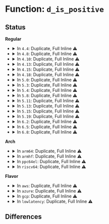 # Function: <code>d_is_positive</code>

## Status
<b>Regular</b>
<ul>
<li>
<details>
<summary>In <code>4.4</code>: Duplicate, Full Inline ⚠️</summary>

**Collision:** Static Duplication

**Inline:** Full

**Transformation:** False

**Instances:**

```
In kernel/audit_watch.c (0)
Location: include/linux/dcache.h:466
Inline: True
```
```
In fs/namei.c (0)
Location: include/linux/dcache.h:466
Inline: True
```
```
In security/security.c (0)
Location: include/linux/dcache.h:466
Inline: True
```
```
In security/selinux/hooks.c (0)
Location: include/linux/dcache.h:466
Inline: True
```
```
In security/smack/smack_lsm.c (0)
Location: include/linux/dcache.h:466
Inline: True
```
```
In security/apparmor/path.c (0)
Location: include/linux/dcache.h:466
Inline: True
```
</details>
</li>
<li>
<details>
<summary>In <code>4.8</code>: Duplicate, Full Inline ⚠️</summary>

**Collision:** Static Duplication

**Inline:** Full

**Transformation:** False

**Instances:**

```
In kernel/audit_watch.c (0)
Location: include/linux/dcache.h:440
Inline: True
```
```
In fs/namei.c (0)
Location: include/linux/dcache.h:440
Inline: True
```
```
In security/security.c (0)
Location: include/linux/dcache.h:440
Inline: True
```
```
In security/selinux/hooks.c (ffffffff8137a0d4)
Location: include/linux/dcache.h:440
Inline: True
Inline callers:
  - security/selinux/hooks.c:selinux_inode_rename
```
```
In security/smack/smack_lsm.c (0)
Location: include/linux/dcache.h:440
Inline: True
```
```
In security/apparmor/path.c (0)
Location: include/linux/dcache.h:440
Inline: True
```
</details>
</li>
<li>
<details>
<summary>In <code>4.10</code>: Duplicate, Full Inline ⚠️</summary>

**Collision:** Static Duplication

**Inline:** Full

**Transformation:** False

**Instances:**

```
In kernel/audit_watch.c (0)
Location: include/linux/dcache.h:440
Inline: True
```
```
In fs/namei.c (0)
Location: include/linux/dcache.h:440
Inline: True
```
```
In security/security.c (0)
Location: include/linux/dcache.h:440
Inline: True
```
```
In security/selinux/hooks.c (ffffffff813907f4)
Location: include/linux/dcache.h:440
Inline: True
Inline callers:
  - security/selinux/hooks.c:selinux_inode_rename
```
```
In security/smack/smack_lsm.c (0)
Location: include/linux/dcache.h:440
Inline: True
```
```
In security/apparmor/path.c (0)
Location: include/linux/dcache.h:440
Inline: True
```
</details>
</li>
<li>
<details>
<summary>In <code>4.13</code>: Duplicate, Full Inline ⚠️</summary>

**Collision:** Static Duplication

**Inline:** Full

**Transformation:** False

**Instances:**

```
In kernel/audit_watch.c (0)
Location: include/linux/dcache.h:446
Inline: True
```
```
In fs/namei.c (0)
Location: include/linux/dcache.h:446
Inline: True
```
```
In security/security.c (0)
Location: include/linux/dcache.h:446
Inline: True
```
```
In security/selinux/hooks.c (ffffffff813a6c5a)
Location: include/linux/dcache.h:446
Inline: True
Inline callers:
  - security/selinux/hooks.c:selinux_inode_rename
```
```
In security/smack/smack_lsm.c (0)
Location: include/linux/dcache.h:446
Inline: True
```
```
In security/apparmor/path.c (0)
Location: include/linux/dcache.h:446
Inline: True
```
</details>
</li>
<li>
<details>
<summary>In <code>4.15</code>: Duplicate, Full Inline ⚠️</summary>

**Collision:** Static Duplication

**Inline:** Full

**Transformation:** False

**Instances:**

```
In kernel/audit_watch.c (0)
Location: include/linux/dcache.h:447
Inline: True
```
```
In fs/namei.c (0)
Location: include/linux/dcache.h:447
Inline: True
```
```
In security/security.c (0)
Location: include/linux/dcache.h:447
Inline: True
```
```
In security/selinux/hooks.c (ffffffff813cc6aa)
Location: include/linux/dcache.h:447
Inline: True
Inline callers:
  - security/selinux/hooks.c:selinux_inode_rename
```
```
In security/smack/smack_lsm.c (0)
Location: include/linux/dcache.h:447
Inline: True
```
```
In security/apparmor/path.c (0)
Location: include/linux/dcache.h:447
Inline: True
```
</details>
</li>
<li>
<details>
<summary>In <code>4.18</code>: Duplicate, Full Inline ⚠️</summary>

**Collision:** Static Duplication

**Inline:** Full

**Transformation:** False

**Instances:**

```
In kernel/audit_watch.c (ffffffff81159144)
Location: include/linux/dcache.h:448
Inline: True
Inline callers:
  - kernel/audit_watch.c:audit_add_watch
```
```
In fs/namei.c (ffffffff812aca15)
Location: include/linux/dcache.h:448
Inline: True
Inline callers:
  - fs/namei.c:do_renameat2
  - fs/namei.c:filename_create
```
```
In security/security.c (ffffffff813f4983)
Location: include/linux/dcache.h:448
Inline: True
Inline callers:
  - security/security.c:security_inode_rename
  - security/security.c:security_path_rename
```
```
In security/selinux/hooks.c (ffffffff814007e0)
Location: include/linux/dcache.h:448
Inline: True
Inline callers:
  - security/selinux/hooks.c:selinux_inode_rename
  - security/selinux/hooks.c:selinux_inode_rename
```
```
In security/smack/smack_lsm.c (ffffffff8141b759)
Location: include/linux/dcache.h:448
Inline: True
Inline callers:
  - security/smack/smack_lsm.c:smack_inode_rename
  - security/smack/smack_lsm.c:smack_inode_link
```
```
In security/apparmor/path.c (ffffffff814370eb)
Location: include/linux/dcache.h:448
Inline: True
Inline callers:
  - security/apparmor/path.c:aa_path_name
```
</details>
</li>
<li>
<details>
<summary>In <code>5.0</code>: Duplicate, Full Inline ⚠️</summary>

**Collision:** Static Duplication

**Inline:** Full

**Transformation:** False

**Instances:**

```
In kernel/audit_watch.c (ffffffff811660e4)
Location: include/linux/dcache.h:445
Inline: True
Inline callers:
  - kernel/audit_watch.c:audit_add_watch
```
```
In fs/namei.c (ffffffff812c1b15)
Location: include/linux/dcache.h:445
Inline: True
Inline callers:
  - fs/namei.c:do_renameat2
  - fs/namei.c:filename_create
```
```
In security/security.c (ffffffff8140fd53)
Location: include/linux/dcache.h:445
Inline: True
Inline callers:
  - security/security.c:security_inode_rename
  - security/security.c:security_path_rename
```
```
In security/selinux/hooks.c (ffffffff8141c89e)
Location: include/linux/dcache.h:445
Inline: True
Inline callers:
  - security/selinux/hooks.c:selinux_inode_rename
  - security/selinux/hooks.c:selinux_inode_rename
```
```
In security/smack/smack_lsm.c (ffffffff81437da1)
Location: include/linux/dcache.h:445
Inline: True
Inline callers:
  - security/smack/smack_lsm.c:smack_inode_rename
  - security/smack/smack_lsm.c:smack_inode_link
```
```
In security/apparmor/path.c (ffffffff81453d4b)
Location: include/linux/dcache.h:445
Inline: True
Inline callers:
  - security/apparmor/path.c:aa_path_name
```
</details>
</li>
<li>
<details>
<summary>In <code>5.3</code>: Duplicate, Full Inline ⚠️</summary>

**Collision:** Static Duplication

**Inline:** Full

**Transformation:** False

**Instances:**

```
In kernel/audit_watch.c (ffffffff81172c17)
Location: include/linux/dcache.h:443
Inline: True
Inline callers:
  - kernel/audit_watch.c:audit_add_watch
```
```
In fs/namei.c (ffffffff812de07e)
Location: include/linux/dcache.h:443
Inline: True
Inline callers:
  - fs/namei.c:do_renameat2
  - fs/namei.c:filename_create
```
```
In security/security.c (ffffffff8143d3b8)
Location: include/linux/dcache.h:443
Inline: True
Inline callers:
  - security/security.c:security_inode_rename
  - security/security.c:security_path_rename
```
```
In security/selinux/hooks.c (ffffffff8144a294)
Location: include/linux/dcache.h:443
Inline: True
Inline callers:
  - security/selinux/hooks.c:selinux_inode_rename
  - security/selinux/hooks.c:selinux_inode_rename
```
```
In security/smack/smack_lsm.c (ffffffff81465a0d)
Location: include/linux/dcache.h:443
Inline: True
Inline callers:
  - security/smack/smack_lsm.c:smack_inode_rename
  - security/smack/smack_lsm.c:smack_inode_link
```
```
In security/apparmor/path.c (ffffffff81481619)
Location: include/linux/dcache.h:443
Inline: True
```
</details>
</li>
<li>
<details>
<summary>In <code>5.4</code>: Duplicate, Full Inline ⚠️</summary>

**Collision:** Static Duplication

**Inline:** Full

**Transformation:** False

**Instances:**

```
In kernel/audit_watch.c (ffffffff8117eab3)
Location: include/linux/dcache.h:443
Inline: True
Inline callers:
  - kernel/audit_watch.c:audit_add_watch
```
```
In fs/namei.c (ffffffff812efb9e)
Location: include/linux/dcache.h:443
Inline: True
Inline callers:
  - fs/namei.c:do_renameat2
  - fs/namei.c:filename_create
```
```
In security/security.c (ffffffff81456e58)
Location: include/linux/dcache.h:443
Inline: True
Inline callers:
  - security/security.c:security_inode_rename
  - security/security.c:security_path_rename
```
```
In security/selinux/hooks.c (ffffffff81463fac)
Location: include/linux/dcache.h:443
Inline: True
Inline callers:
  - security/selinux/hooks.c:selinux_inode_rename
  - security/selinux/hooks.c:selinux_inode_rename
```
```
In security/smack/smack_lsm.c (ffffffff8147f8bd)
Location: include/linux/dcache.h:443
Inline: True
Inline callers:
  - security/smack/smack_lsm.c:smack_inode_rename
  - security/smack/smack_lsm.c:smack_inode_link
```
```
In security/apparmor/path.c (ffffffff8149b349)
Location: include/linux/dcache.h:443
Inline: True
```
</details>
</li>
<li>
<details>
<summary>In <code>5.8</code>: Duplicate, Full Inline ⚠️</summary>

**Collision:** Static Duplication

**Inline:** Full

**Transformation:** False

**Instances:**

```
In kernel/audit_watch.c (ffffffff8119203c)
Location: include/linux/dcache.h:450
Inline: True
Inline callers:
  - kernel/audit_watch.c:audit_add_watch
```
```
In fs/namei.c (ffffffff81327e4f)
Location: include/linux/dcache.h:450
Inline: True
Inline callers:
  - fs/namei.c:do_renameat2
  - fs/namei.c:filename_create
```
```
In security/security.c (ffffffff814a9c68)
Location: include/linux/dcache.h:450
Inline: True
Inline callers:
  - security/security.c:security_inode_rename
  - security/security.c:security_path_rename
```
```
In security/selinux/hooks.c (ffffffff814b803f)
Location: include/linux/dcache.h:450
Inline: True
Inline callers:
  - security/selinux/hooks.c:may_rename
  - security/selinux/hooks.c:may_rename
```
```
In security/smack/smack_lsm.c (ffffffff814d4c7d)
Location: include/linux/dcache.h:450
Inline: True
Inline callers:
  - security/smack/smack_lsm.c:smack_inode_rename
  - security/smack/smack_lsm.c:smack_inode_link
```
```
In security/apparmor/path.c (ffffffff814f3d98)
Location: include/linux/dcache.h:450
Inline: True
```
</details>
</li>
<li>
<details>
<summary>In <code>5.11</code>: Duplicate, Full Inline ⚠️</summary>

**Collision:** Static Duplication

**Inline:** Full

**Transformation:** False

**Instances:**

```
In kernel/audit_watch.c (ffffffff8118f1cc)
Location: include/linux/dcache.h:451
Inline: True
Inline callers:
  - kernel/audit_watch.c:audit_add_watch
```
```
In fs/namei.c (ffffffff81334946)
Location: include/linux/dcache.h:451
Inline: True
Inline callers:
  - fs/namei.c:do_renameat2
  - fs/namei.c:filename_create
```
```
In security/security.c (ffffffff814c7268)
Location: include/linux/dcache.h:451
Inline: True
Inline callers:
  - security/security.c:security_inode_rename
  - security/security.c:security_path_rename
```
```
In security/selinux/hooks.c (ffffffff814d5d4f)
Location: include/linux/dcache.h:451
Inline: True
Inline callers:
  - security/selinux/hooks.c:may_rename
  - security/selinux/hooks.c:may_rename
```
```
In security/smack/smack_lsm.c (ffffffff814f227d)
Location: include/linux/dcache.h:451
Inline: True
Inline callers:
  - security/smack/smack_lsm.c:smack_inode_rename
  - security/smack/smack_lsm.c:smack_inode_link
```
```
In security/apparmor/path.c (ffffffff81510ef8)
Location: include/linux/dcache.h:451
Inline: True
```
</details>
</li>
<li>
<details>
<summary>In <code>5.13</code>: Duplicate, Full Inline ⚠️</summary>

**Collision:** Static Duplication

**Inline:** Full

**Transformation:** False

**Instances:**

```
In kernel/audit_watch.c (ffffffff8118fff9)
Location: include/linux/dcache.h:454
Inline: True
Inline callers:
  - kernel/audit_watch.c:audit_add_watch
```
```
In fs/namei.c (ffffffff8133aa83)
Location: include/linux/dcache.h:454
Inline: True
Inline callers:
  - fs/namei.c:do_renameat2
  - fs/namei.c:filename_create
```
```
In security/security.c (ffffffff814cd6a8)
Location: include/linux/dcache.h:454
Inline: True
Inline callers:
  - security/security.c:security_inode_rename
  - security/security.c:security_path_rename
```
```
In security/selinux/hooks.c (ffffffff814dcbb2)
Location: include/linux/dcache.h:454
Inline: True
Inline callers:
  - security/selinux/hooks.c:may_rename
  - security/selinux/hooks.c:may_rename
```
```
In security/smack/smack_lsm.c (ffffffff814f929d)
Location: include/linux/dcache.h:454
Inline: True
Inline callers:
  - security/smack/smack_lsm.c:smack_inode_rename
  - security/smack/smack_lsm.c:smack_inode_link
```
```
In security/apparmor/path.c (ffffffff81517878)
Location: include/linux/dcache.h:454
Inline: True
```
```
In security/landlock/fs.c (ffffffff815386bf)
Location: include/linux/dcache.h:454
Inline: True
```
</details>
</li>
<li>
<details>
<summary>In <code>5.15</code>: Duplicate, Full Inline ⚠️</summary>

**Collision:** Static Duplication

**Inline:** Full

**Transformation:** False

**Instances:**

```
In kernel/audit_watch.c (ffffffff811b8ed9)
Location: include/linux/dcache.h:454
Inline: True
Inline callers:
  - kernel/audit_watch.c:audit_add_watch
```
```
In fs/namei.c (ffffffff8138868d)
Location: include/linux/dcache.h:454
Inline: True
Inline callers:
  - fs/namei.c:do_renameat2
  - fs/namei.c:filename_create
```
```
In security/security.c (ffffffff815265f8)
Location: include/linux/dcache.h:454
Inline: True
Inline callers:
  - security/security.c:security_inode_rename
  - security/security.c:security_path_rename
```
```
In security/selinux/hooks.c (ffffffff81536082)
Location: include/linux/dcache.h:454
Inline: True
Inline callers:
  - security/selinux/hooks.c:may_rename
  - security/selinux/hooks.c:may_rename
```
```
In security/smack/smack_lsm.c (ffffffff81553e8d)
Location: include/linux/dcache.h:454
Inline: True
Inline callers:
  - security/smack/smack_lsm.c:smack_inode_rename
  - security/smack/smack_lsm.c:smack_inode_link
```
```
In security/apparmor/path.c (ffffffff81575878)
Location: include/linux/dcache.h:454
Inline: True
```
```
In security/landlock/fs.c (ffffffff81596eb3)
Location: include/linux/dcache.h:454
Inline: True
```
</details>
</li>
<li>
<details>
<summary>In <code>5.19</code>: Duplicate, Full Inline ⚠️</summary>

**Collision:** Static Duplication

**Inline:** Full

**Transformation:** False

**Instances:**

```
In kernel/audit_watch.c (ffffffff811ebf0a)
Location: include/linux/dcache.h:444
Inline: True
Inline callers:
  - kernel/audit_watch.c:audit_add_watch
```
```
In fs/namei.c (ffffffff8140969d)
Location: include/linux/dcache.h:444
Inline: True
Inline callers:
  - fs/namei.c:do_renameat2
  - fs/namei.c:filename_create
```
```
In security/security.c (ffffffff815bae88)
Location: include/linux/dcache.h:444
Inline: True
Inline callers:
  - security/security.c:security_inode_rename
  - security/security.c:security_path_rename
```
```
In security/selinux/hooks.c (ffffffff815cc4f9)
Location: include/linux/dcache.h:444
Inline: True
Inline callers:
  - security/selinux/hooks.c:may_rename
  - security/selinux/hooks.c:may_rename
```
```
In security/smack/smack_lsm.c (ffffffff815edd2d)
Location: include/linux/dcache.h:444
Inline: True
Inline callers:
  - security/smack/smack_lsm.c:smack_inode_rename
  - security/smack/smack_lsm.c:smack_inode_link
```
```
In security/apparmor/path.c (ffffffff81613358)
Location: include/linux/dcache.h:444
Inline: True
```
```
In security/landlock/fs.c (ffffffff8163976f)
Location: include/linux/dcache.h:444
Inline: True
Inline callers:
  - security/landlock/fs.c:collect_domain_accesses
  - security/landlock/fs.c:check_access_path_dual
```
</details>
</li>
<li>
<details>
<summary>In <code>6.2</code>: Duplicate, Full Inline ⚠️</summary>

**Collision:** Static Duplication

**Inline:** Full

**Transformation:** False

**Instances:**

```
In kernel/audit_watch.c (ffffffff8123236a)
Location: include/linux/dcache.h:444
Inline: True
Inline callers:
  - kernel/audit_watch.c:audit_add_watch
```
```
In fs/namei.c (ffffffff81493d4d)
Location: include/linux/dcache.h:444
Inline: True
Inline callers:
  - fs/namei.c:do_renameat2
  - fs/namei.c:filename_create
```
```
In security/security.c (ffffffff81666938)
Location: include/linux/dcache.h:444
Inline: True
Inline callers:
  - security/security.c:security_inode_rename
  - security/security.c:security_path_rename
```
```
In security/selinux/hooks.c (ffffffff81679719)
Location: include/linux/dcache.h:444
Inline: True
Inline callers:
  - security/selinux/hooks.c:may_rename
  - security/selinux/hooks.c:may_rename
```
```
In security/smack/smack_lsm.c (ffffffff8169e1cd)
Location: include/linux/dcache.h:444
Inline: True
Inline callers:
  - security/smack/smack_lsm.c:smack_inode_rename
  - security/smack/smack_lsm.c:smack_inode_link
```
```
In security/apparmor/path.c (ffffffff816c5fa8)
Location: include/linux/dcache.h:444
Inline: True
```
```
In security/landlock/fs.c (ffffffff816f0e1f)
Location: include/linux/dcache.h:444
Inline: True
Inline callers:
  - security/landlock/fs.c:collect_domain_accesses
  - security/landlock/fs.c:is_access_to_paths_allowed
```
</details>
</li>
<li>
<details>
<summary>In <code>6.5</code>: Duplicate, Full Inline ⚠️</summary>

**Collision:** Static Duplication

**Inline:** Full

**Transformation:** False

**Instances:**

```
In kernel/audit_watch.c (ffffffff81248ffa)
Location: include/linux/dcache.h:444
Inline: True
Inline callers:
  - kernel/audit_watch.c:audit_add_watch
```
```
In fs/namei.c (ffffffff814c8dbb)
Location: include/linux/dcache.h:444
Inline: True
Inline callers:
  - fs/namei.c:do_renameat2
  - fs/namei.c:filename_create
```
```
In security/security.c (ffffffff8169ef28)
Location: include/linux/dcache.h:444
Inline: True
Inline callers:
  - security/security.c:security_inode_rename
  - security/security.c:security_path_rename
```
```
In security/selinux/hooks.c (ffffffff816b18ab)
Location: include/linux/dcache.h:444
Inline: True
Inline callers:
  - security/selinux/hooks.c:may_rename
  - security/selinux/hooks.c:may_rename
```
```
In security/smack/smack_lsm.c (ffffffff816d6b6d)
Location: include/linux/dcache.h:444
Inline: True
Inline callers:
  - security/smack/smack_lsm.c:smack_inode_rename
  - security/smack/smack_lsm.c:smack_inode_link
```
```
In security/apparmor/path.c (ffffffff816fed88)
Location: include/linux/dcache.h:444
Inline: True
```
```
In security/landlock/fs.c (ffffffff8172b2ba)
Location: include/linux/dcache.h:444
Inline: True
Inline callers:
  - security/landlock/fs.c:collect_domain_accesses
  - security/landlock/fs.c:is_access_to_paths_allowed
```
</details>
</li>
<li>
<details>
<summary>In <code>6.8</code>: Duplicate, Full Inline ⚠️</summary>

**Collision:** Static Duplication

**Inline:** Full

**Transformation:** False

**Instances:**

```
In kernel/audit_watch.c (ffffffff81262e8a)
Location: include/linux/dcache.h:451
Inline: True
Inline callers:
  - kernel/audit_watch.c:audit_add_watch
```
```
In fs/namei.c (ffffffff814fb67a)
Location: include/linux/dcache.h:451
Inline: True
Inline callers:
  - fs/namei.c:do_renameat2
  - fs/namei.c:filename_create
```
```
In security/security.c (ffffffff816db878)
Location: include/linux/dcache.h:451
Inline: True
Inline callers:
  - security/security.c:security_inode_rename
  - security/security.c:security_path_rename
```
```
In security/selinux/hooks.c (ffffffff816ee93e)
Location: include/linux/dcache.h:451
Inline: True
Inline callers:
  - security/selinux/hooks.c:may_rename
  - security/selinux/hooks.c:may_rename
```
```
In security/smack/smack_lsm.c (ffffffff8171341d)
Location: include/linux/dcache.h:451
Inline: True
Inline callers:
  - security/smack/smack_lsm.c:smack_inode_rename
  - security/smack/smack_lsm.c:smack_inode_link
```
```
In security/apparmor/path.c (ffffffff8173c318)
Location: include/linux/dcache.h:451
Inline: True
```
```
In security/landlock/fs.c (ffffffff8176da72)
Location: include/linux/dcache.h:451
Inline: True
Inline callers:
  - security/landlock/fs.c:collect_domain_accesses
  - security/landlock/fs.c:is_access_to_paths_allowed
```
</details>
</li>
</ul>
<b>Arch</b>
<ul>
<li>
<details>
<summary>In <code>arm64</code>: Duplicate, Full Inline ⚠️</summary>

**Collision:** Static Duplication

**Inline:** Full

**Transformation:** False

**Instances:**

```
In kernel/audit_watch.c (ffff8000101f39dc)
Location: include/linux/dcache.h:443
Inline: True
Inline callers:
  - kernel/audit_watch.c:audit_add_watch
```
```
In fs/namei.c (ffff8000103992fc)
Location: include/linux/dcache.h:443
Inline: True
Inline callers:
  - fs/namei.c:do_renameat2
  - fs/namei.c:filename_create
```
```
In security/security.c (ffff8000105428d0)
Location: include/linux/dcache.h:443
Inline: True
Inline callers:
  - security/security.c:security_inode_rename
  - security/security.c:security_path_rename
```
```
In security/selinux/hooks.c (ffff80001055203c)
Location: include/linux/dcache.h:443
Inline: True
Inline callers:
  - security/selinux/hooks.c:selinux_inode_rename
  - security/selinux/hooks.c:selinux_inode_rename
```
```
In security/smack/smack_lsm.c (ffff800010570c30)
Location: include/linux/dcache.h:443
Inline: True
Inline callers:
  - security/smack/smack_lsm.c:smack_inode_rename
  - security/smack/smack_lsm.c:smack_inode_link
```
```
In security/apparmor/path.c (ffff80001059161c)
Location: include/linux/dcache.h:443
Inline: True
```
</details>
</li>
<li>
<details>
<summary>In <code>armhf</code>: Duplicate, Full Inline ⚠️</summary>

**Collision:** Static Duplication

**Inline:** Full

**Transformation:** False

**Instances:**

```
In kernel/audit_watch.c (c0433e4c)
Location: include/linux/dcache.h:443
Inline: True
Inline callers:
  - kernel/audit_watch.c:audit_add_watch
```
```
In fs/namei.c (c057f988)
Location: include/linux/dcache.h:443
Inline: True
Inline callers:
  - fs/namei.c:do_renameat2
  - fs/namei.c:filename_create
```
```
In security/security.c (c06f8878)
Location: include/linux/dcache.h:443
Inline: True
Inline callers:
  - security/security.c:security_inode_rename
  - security/security.c:security_path_rename
```
```
In security/selinux/hooks.c (c070433c)
Location: include/linux/dcache.h:443
Inline: True
Inline callers:
  - security/selinux/hooks.c:selinux_inode_rename
  - security/selinux/hooks.c:selinux_inode_rename
```
```
In security/smack/smack_lsm.c (c07241ac)
Location: include/linux/dcache.h:443
Inline: True
Inline callers:
  - security/smack/smack_lsm.c:smack_inode_rename
  - security/smack/smack_lsm.c:smack_inode_link
```
```
In security/apparmor/path.c (c0742220)
Location: include/linux/dcache.h:443
Inline: True
```
</details>
</li>
<li>
<details>
<summary>In <code>ppc64el</code>: Duplicate, Full Inline ⚠️</summary>

**Collision:** Static Duplication

**Inline:** Full

**Transformation:** False

**Instances:**

```
In kernel/audit_watch.c (c000000000268654)
Location: include/linux/dcache.h:443
Inline: True
Inline callers:
  - kernel/audit_watch.c:audit_add_watch
```
```
In fs/namei.c (c000000000493af0)
Location: include/linux/dcache.h:443
Inline: True
Inline callers:
  - fs/namei.c:do_renameat2
  - fs/namei.c:filename_create
```
```
In security/security.c (c000000000695f04)
Location: include/linux/dcache.h:443
Inline: True
Inline callers:
  - security/security.c:security_inode_rename
  - security/security.c:security_path_rename
```
```
In security/selinux/hooks.c (c0000000006a887c)
Location: include/linux/dcache.h:443
Inline: True
Inline callers:
  - security/selinux/hooks.c:selinux_inode_rename
  - security/selinux/hooks.c:selinux_inode_rename
```
```
In security/smack/smack_lsm.c (c0000000006d749c)
Location: include/linux/dcache.h:443
Inline: True
Inline callers:
  - security/smack/smack_lsm.c:smack_inode_rename
  - security/smack/smack_lsm.c:smack_inode_link
```
```
In security/apparmor/path.c (c00000000070526c)
Location: include/linux/dcache.h:443
Inline: True
```
</details>
</li>
<li>
<details>
<summary>In <code>riscv64</code>: Duplicate, Full Inline ⚠️</summary>

**Collision:** Static Duplication

**Inline:** Full

**Transformation:** False

**Instances:**

```
In kernel/audit_watch.c (ffffffe000166dd0)
Location: include/linux/dcache.h:443
Inline: True
Inline callers:
  - kernel/audit_watch.c:audit_add_watch
```
```
In fs/namei.c (ffffffe000266da4)
Location: include/linux/dcache.h:443
Inline: True
Inline callers:
  - fs/namei.c:do_renameat2
  - fs/namei.c:filename_create
```
```
In security/security.c (ffffffe00039f122)
Location: include/linux/dcache.h:443
Inline: True
Inline callers:
  - security/security.c:security_inode_rename
  - security/security.c:security_path_rename
```
```
In security/selinux/hooks.c (ffffffe0003ab06e)
Location: include/linux/dcache.h:443
Inline: True
Inline callers:
  - security/selinux/hooks.c:selinux_inode_rename
  - security/selinux/hooks.c:selinux_inode_rename
```
```
In security/smack/smack_lsm.c (ffffffe0003c38ea)
Location: include/linux/dcache.h:443
Inline: True
Inline callers:
  - security/smack/smack_lsm.c:smack_inode_rename
  - security/smack/smack_lsm.c:smack_inode_link
```
```
In security/apparmor/path.c (ffffffe0003def88)
Location: include/linux/dcache.h:443
Inline: True
```
</details>
</li>
</ul>
<b>Flavor</b>
<ul>
<li>
<details>
<summary>In <code>aws</code>: Duplicate, Full Inline ⚠️</summary>

**Collision:** Static Duplication

**Inline:** Full

**Transformation:** False

**Instances:**

```
In kernel/audit_watch.c (ffffffff811770d3)
Location: include/linux/dcache.h:443
Inline: True
Inline callers:
  - kernel/audit_watch.c:audit_add_watch
```
```
In fs/namei.c (ffffffff812e817e)
Location: include/linux/dcache.h:443
Inline: True
Inline callers:
  - fs/namei.c:do_renameat2
  - fs/namei.c:filename_create
```
```
In security/security.c (ffffffff8144f438)
Location: include/linux/dcache.h:443
Inline: True
Inline callers:
  - security/security.c:security_inode_rename
  - security/security.c:security_path_rename
```
```
In security/selinux/hooks.c (ffffffff8145c58c)
Location: include/linux/dcache.h:443
Inline: True
Inline callers:
  - security/selinux/hooks.c:selinux_inode_rename
  - security/selinux/hooks.c:selinux_inode_rename
```
```
In security/smack/smack_lsm.c (ffffffff81477e9d)
Location: include/linux/dcache.h:443
Inline: True
Inline callers:
  - security/smack/smack_lsm.c:smack_inode_rename
  - security/smack/smack_lsm.c:smack_inode_link
```
```
In security/apparmor/path.c (ffffffff81493929)
Location: include/linux/dcache.h:443
Inline: True
```
</details>
</li>
<li>
<details>
<summary>In <code>azure</code>: Duplicate, Full Inline ⚠️</summary>

**Collision:** Static Duplication

**Inline:** Full

**Transformation:** False

**Instances:**

```
In kernel/audit_watch.c (ffffffff8116a273)
Location: include/linux/dcache.h:443
Inline: True
Inline callers:
  - kernel/audit_watch.c:audit_add_watch
```
```
In fs/namei.c (ffffffff812d8dbe)
Location: include/linux/dcache.h:443
Inline: True
Inline callers:
  - fs/namei.c:do_renameat2
  - fs/namei.c:filename_create
```
```
In security/security.c (ffffffff8143fe88)
Location: include/linux/dcache.h:443
Inline: True
Inline callers:
  - security/security.c:security_inode_rename
  - security/security.c:security_path_rename
```
```
In security/selinux/hooks.c (ffffffff8144cfbc)
Location: include/linux/dcache.h:443
Inline: True
Inline callers:
  - security/selinux/hooks.c:selinux_inode_rename
  - security/selinux/hooks.c:selinux_inode_rename
```
```
In security/smack/smack_lsm.c (ffffffff814688bd)
Location: include/linux/dcache.h:443
Inline: True
Inline callers:
  - security/smack/smack_lsm.c:smack_inode_rename
  - security/smack/smack_lsm.c:smack_inode_link
```
```
In security/apparmor/path.c (ffffffff81484349)
Location: include/linux/dcache.h:443
Inline: True
```
</details>
</li>
<li>
<details>
<summary>In <code>gcp</code>: Duplicate, Full Inline ⚠️</summary>

**Collision:** Static Duplication

**Inline:** Full

**Transformation:** False

**Instances:**

```
In kernel/audit_watch.c (ffffffff81174ea3)
Location: include/linux/dcache.h:443
Inline: True
Inline callers:
  - kernel/audit_watch.c:audit_add_watch
```
```
In fs/namei.c (ffffffff812e5f8e)
Location: include/linux/dcache.h:443
Inline: True
Inline callers:
  - fs/namei.c:do_renameat2
  - fs/namei.c:filename_create
```
```
In security/security.c (ffffffff8144b4d8)
Location: include/linux/dcache.h:443
Inline: True
Inline callers:
  - security/security.c:security_inode_rename
  - security/security.c:security_path_rename
```
```
In security/selinux/hooks.c (ffffffff8145862c)
Location: include/linux/dcache.h:443
Inline: True
Inline callers:
  - security/selinux/hooks.c:selinux_inode_rename
  - security/selinux/hooks.c:selinux_inode_rename
```
```
In security/smack/smack_lsm.c (ffffffff81473f3d)
Location: include/linux/dcache.h:443
Inline: True
Inline callers:
  - security/smack/smack_lsm.c:smack_inode_rename
  - security/smack/smack_lsm.c:smack_inode_link
```
```
In security/apparmor/path.c (ffffffff8148f9c9)
Location: include/linux/dcache.h:443
Inline: True
```
</details>
</li>
<li>
<details>
<summary>In <code>lowlatency</code>: Duplicate, Full Inline ⚠️</summary>

**Collision:** Static Duplication

**Inline:** Full

**Transformation:** False

**Instances:**

```
In kernel/audit_watch.c (ffffffff81182783)
Location: include/linux/dcache.h:443
Inline: True
Inline callers:
  - kernel/audit_watch.c:audit_add_watch
```
```
In fs/namei.c (ffffffff812f6f0e)
Location: include/linux/dcache.h:443
Inline: True
Inline callers:
  - fs/namei.c:do_renameat2
  - fs/namei.c:filename_create
```
```
In security/security.c (ffffffff814628a8)
Location: include/linux/dcache.h:443
Inline: True
Inline callers:
  - security/security.c:security_inode_rename
  - security/security.c:security_path_rename
```
```
In security/selinux/hooks.c (ffffffff8146d44c)
Location: include/linux/dcache.h:443
Inline: True
Inline callers:
  - security/selinux/hooks.c:selinux_inode_rename
  - security/selinux/hooks.c:selinux_inode_rename
```
```
In security/smack/smack_lsm.c (ffffffff8148b84d)
Location: include/linux/dcache.h:443
Inline: True
Inline callers:
  - security/smack/smack_lsm.c:smack_inode_rename
  - security/smack/smack_lsm.c:smack_inode_link
```
```
In security/apparmor/path.c (ffffffff814a78d7)
Location: include/linux/dcache.h:443
Inline: True
```
</details>
</li>
</ul>

## Differences
